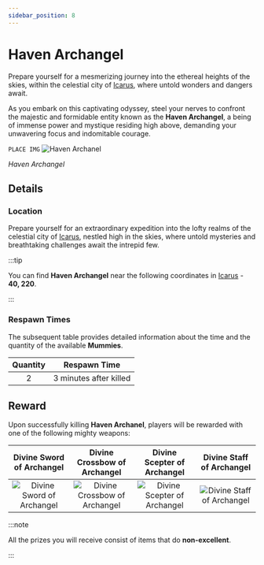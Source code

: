 ```yaml
---
sidebar_position: 8
---
```


# Haven Archangel

Prepare yourself for a mesmerizing journey into the ethereal heights of the skies, within the celestial city of [Icarus](/maps/icarus), where untold wonders and dangers await.

As you embark on this captivating odyssey, steel your nerves to confront the majestic and formidable entity known as the **Haven Archangel**, a being of immense power and mystique residing high above, demanding your unwavering focus and indomitable courage.

`PLACE IMG`
![Haven Archanel](/img/monsters/special/others/hydra.jpg)

_Haven Archangel_

## Details

### Location

Prepare yourself for an extraordinary expedition into the lofty realms of the celestial city of [Icarus](/maps/icarus), nestled high in the skies, where untold mysteries and breathtaking challenges await the intrepid few.

:::tip

You can find **Haven Archangel** near the following coordinates in [Icarus](/maps/icarus) - **40, 220**.

:::

### Respawn Times

The subsequent table provides detailed information about the time and the quantity of the available **Mummies**.

| Quantity |      Respawn Time      |
| :------: | :--------------------: |
|    2     | 3 minutes after killed |

## Reward

Upon successfully killing **Haven Archanel**, players will be rewarded with one of the following mighty weapons:

|                       Divine Sword of Archangel                        |                       Divine Crossbow of Archangel                        |                      Divine Scepter of Archangel                      |                         Divine Staff of Archangel                          |
| :--------------------------------------------------------------------: | :-----------------------------------------------------------------------: | :-------------------------------------------------------------------: | :------------------------------------------------------------------------: |
| ![Divine Sword of Archangel](/img/items/swords/sword-of-archangel.png) | ![Divine Crossbow of Archangel](/img/items/staffs/archangel-crossbow.png) | ![Divine Scepter of Archangel](/img/items/bows/box-of-red-ribbon.png) | ![Divine Staff of Archangel](/img/items/scepters/scepter-of-archangel.png) |

:::note

All the prizes you will receive consist of items that do **non-excellent**.

:::